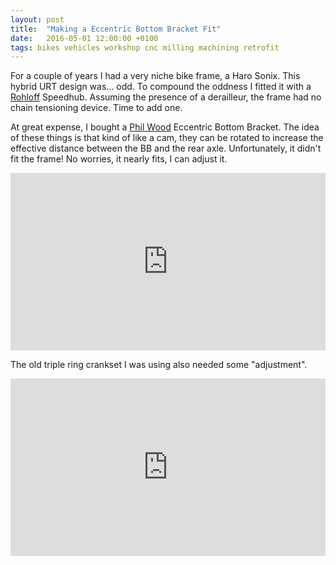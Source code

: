 ```yaml
---
layout: post
title:  "Making a Eccentric Bottom Bracket Fit"
date:   2016-05-01 12:00:00 +0100
tags: bikes vehicles workshop cnc milling machining retrofit
---
```

For a couple of years I had a very niche bike frame, a Haro Sonix. This hybrid URT design was... odd. To compound the oddness I fitted it with a [Rohloff](https://www.rohloff.de/) Speedhub. Assuming the presence of a derailleur, the frame had no chain tensioning device.
Time to add one.

At great expense, I bought a [Phil Wood](https://philwood.com/) Eccentric Bottom Bracket. The idea of these things is that kind of like a cam, they can be rotated to increase the effective distance between the BB and the rear axle. Unfortunately, it didn't fit the frame! No worries, it nearly fits, I can adjust it.

<iframe style="width: 100%; aspect-ratio: 16 / 9" src="https://www.youtube.com/embed/6TTRdTgVnsk" title="YouTube video player" frameborder="0" allowfullscreen></iframe>

The old triple ring crankset I was using also needed some "adjustment".

<iframe style="width: 100%; aspect-ratio: 16 / 9" src="https://www.youtube.com/embed/eZb-WdNe5Y4" title="YouTube video player" frameborder="0" allowfullscreen></iframe>
